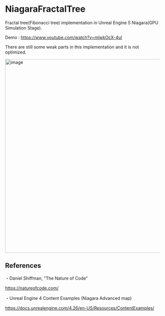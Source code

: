# NiagaraFractalTree

Fractal tree(Fibonacci tree) implementation in Unreal Engine 5 Niagara(GPU Simulation Stage).

Demo : https://www.youtube.com/watch?v=mlwkOcX-4uI

There are still some weak parts in this implementation and it is not optimized.

<img width="631" alt="image" src="https://user-images.githubusercontent.com/26865534/162594367-1a0a3c8a-60d3-4937-85ba-c62aab04e638.png">


## References
・Daniel Shiffman, "The Nature of Code"

https://natureofcode.com/

・Unreal Engine 4 Content Examples (Niagara Advanced map)

https://docs.unrealengine.com/4.26/en-US/Resources/ContentExamples/
